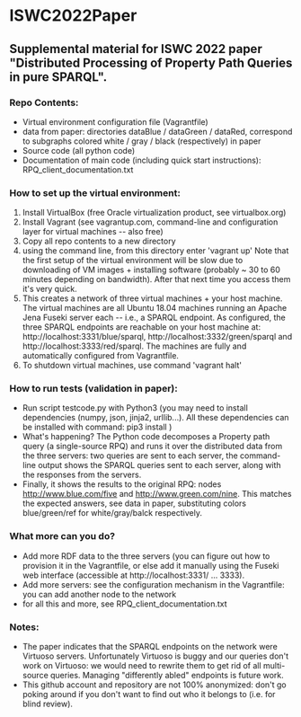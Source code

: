 # ISWC2022Paper

## Supplemental material for ISWC 2022 paper "Distributed Processing of Property Path Queries in pure SPARQL".

### Repo Contents: 
* Virtual environment configuration file (Vagrantfile)
* data from paper: directories dataBlue / dataGreen / dataRed, correspond to subgraphs colored white / gray / black (respectively) in paper
* Source code (all python code)
* Documentation of main code (including quick start instructions): RPQ_client_documentation.txt

### How to set up the virtual environment:
1. Install VirtualBox (free Oracle virtualization product, see virtualbox.org)
2. Install Vagrant (see vagrantup.com, command-line and configuration layer for virtual machines -- also free)
3. Copy all repo contents to a new directory
4. using the command line, from this directory enter 'vagrant up'
Note that the first setup of the virtual environment will be slow due to downloading of VM images + installing software (probably ~ 30 to 60 minutes depending on bandwidth). After that next time you access them it's very quick.
5. This creates a network of three virtual machines + your host machine. The virtual machines are all Ubuntu 18.04 machines running an Apache Jena Fuseki server each -- i.e., a SPARQL endpoint. As configured, the three SPARQL endpoints are reachable on your host machine at: http://localhost:3331/blue/sparql, http://localhost:3332/green/sparql and http://localhost:3333/red/sparql. The machines are fully and automatically configured from Vagrantfile.
6. To shutdown virtual machines, use command 'vagrant halt'

### How to run tests (validation in paper):

- Run script testcode.py with Python3 (you may need to install dependencies (numpy, json, jinja2, urllib...). All these dependencies can be installed with command: pip3 install <package name>)
- What's happening? The Python code decomposes a Property path query (a single-source RPQ) and runs it over the distributed data from the three servers: two queries are sent to each server, the command-line output shows the SPARQL queries sent to each server, along with the responses from the servers. 
- Finally, it shows the results to the original RPQ: nodes http://www.blue.com/five and http://www.green.com/nine. This matches the expected answers, see data in paper, substituting colors blue/green/ref for white/gray/balck respectively.

### What more can you do?
- Add more RDF data to the three servers (you can figure out how to provision it in the Vagrantfile, or else add it manually using the Fuseki web interface (accessible at http://localhost:3331/ ... 3333).
- Add more servers: see the configuration mechanism in the Vagrantfile: you can add another node to the network
- for all this and more, see RPQ_client_documentation.txt

### Notes: 
  * The paper indicates that the SPARQL endpoints on the network were Virtuoso servers. Unfortunately Virtuoso is buggy and our queries don't work on Virtuoso: we would need to rewrite them to get rid of all multi-source queries. Managing "differently abled" endpoints is future work.
  * This github account and repository are not 100% anonymized: don't go poking around if you don't want to find out who it belongs to (i.e. for blind review).


